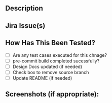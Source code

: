 ## Description
<!--- Please include a summary of the changes and the related issue. -->

## Jira Issue(s)

<!--- Please provide link to the issue(s) here: -->

## How Has This Been Tested?

* [ ] Are any test cases executed for this chnage?
* [ ] pre-commit build completed sucessfully?
* [ ] Design Docs updated (if needed)
* [ ] Check box to remove source branch
* [ ] Update README (if needed)

## Screenshots (if appropriate):

<!--- Please attach if any here: -->
